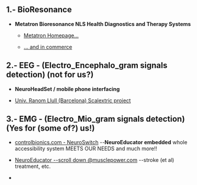 ## 1.- BioResonance ##

  * __Metatron Bioresonance NLS Health Diagnostics and Therapy Systems__
  
    * [Metatron Homepage...](http://www.uk.metatron-nls.ru/main.php?id=22)
    
    * [... and in commerce](http://www.amazon.com/Advanced-Diagnostics-Metatron-Bioresonance-Medicomat-39/dp/B00WTGKU8U)

## 2.- EEG - (Electro_Encephalo_gram signals detection) (not for us?) ##

 * __NeuroHeadSet / mobile phone interfacing__
 
  *  [Univ. Ranom Llull (Barcelona) Scalextric project](http://www.lavanguardia.com/vida/20150907/54436320350/desarrollan-un-proyecto-que-permite-mover-coches-de-scalextric-con-la-mente.html)
 
## 3.- EMG - (Electro_Mio_gram signals detection) (Yes for (some of?) us!) ##

 * [controlbionics.com - NeuroSwitch](https://www.youtube.com/watch?v=GPhTIsNM9MQ) --__NeuroEducator embedded__ whole accessibility system MEETS OUR NEEDS and much more!!
 
 * [NeuroEducator --scroll down @musclepower.com](http://www.musclepower.com/prodall.htm) --stroke (et al) treatment, etc.  

 * 
